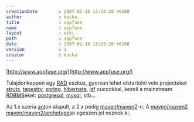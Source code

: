 ```yaml
---
creationDate        : 2007-02-16 13:23:26 +0100 
author              : kocka 
title               : appfuse 
name                : appfuse 
layout              : wiki 
path                : appfuse 
date                : 2007-02-16 13:23:26 +0100 
version             : 1 
creator             : kocka 
---
```

[http://www.appfuse.org/](http://www.appfuse.org/)

Tulajdonkeppen egy [RAD](rad.html) eszkoz, gyorsan lehet elstartolni vele projecteket [struts](struts.html), [tapestry](tapestry.html), [spring](spring.html), [hibernate](Hibernate.html), [jsf](JSF.html) cuccokkal, kezeli a mainstream [RDBMS](RDBMS.html)eket: [postgresql](PostgreSQL.html), [mysql](MySQL.html), stb... 

Az 1.x szeria [ant](ant.html)on alapult, a 2.x pedig [maven/maven2](maven/maven2.html)-n. A [maven/maven2](maven/maven2.html) [maven/maven2/archetype](maven/maven2/Archetype.html)jai egeszen jol neznek ki.


